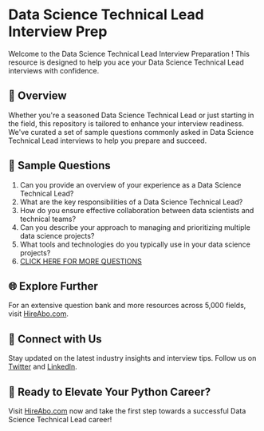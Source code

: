 # Data Science Technical Lead Interview Prep

Welcome to the Data Science Technical Lead Interview Preparation ! This resource is designed to help you ace your Data Science Technical Lead interviews with confidence.

## 🚀 Overview

Whether you're a seasoned Data Science Technical Lead or just starting in the field, this repository is tailored to enhance your interview readiness. We've curated a set of sample questions commonly asked in Data Science Technical Lead interviews to help you prepare and succeed.

## 📝 Sample Questions

1. Can you provide an overview of your experience as a Data Science Technical Lead?
2. What are the key responsibilities of a Data Science Technical Lead?
3. How do you ensure effective collaboration between data scientists and technical teams?
4. Can you describe your approach to managing and prioritizing multiple data science projects?
5. What tools and technologies do you typically use in your data science projects?
6. [CLICK HERE FOR MORE QUESTIONS](https://hireabo.com/job/0_3_35/Data%20Science%20Technical%20Lead)

## 🌐 Explore Further

For an extensive question bank and more resources across 5,000 fields, visit [HireAbo.com](https://www.hireabo.com).

## 📱 Connect with Us

Stay updated on the latest industry insights and interview tips. Follow us on [Twitter](https://twitter.com/hireabo) and [LinkedIn](https://www.linkedin.com/in/hire-abo-3609972a8/).

## 🚀 Ready to Elevate Your Python Career?

Visit [HireAbo.com](https://www.hireabo.com) now and take the first step towards a successful Data Science Technical Lead career!